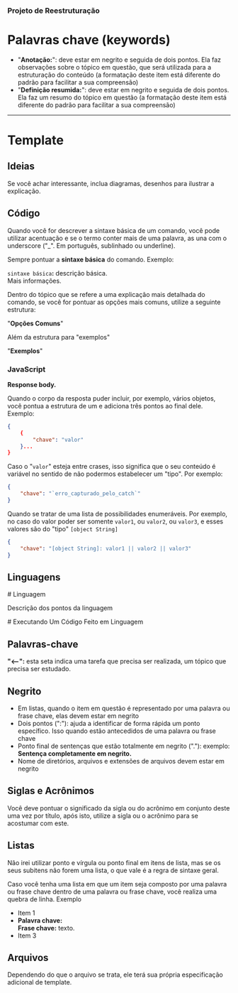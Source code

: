 ### Projeto de Reestruturação

# Palavras chave (keywords)

- "**Anotação:**": deve estar em negrito e seguida de dois pontos. Ela faz observações sobre o tópico em questão, que será utilizada para a estruturação do conteúdo (a formatação deste item está diferente do padrão para facilitar a sua compreensão)
- "**Definição resumida:**": deve estar em negrito e seguida de dois pontos. Ela faz um resumo do tópico em questão (a formatação deste item está diferente do padrão para facilitar a sua compreensão)

---

# Template

## Ideias

Se você achar interessante, inclua diagramas, desenhos para ilustrar a explicação.

## Código

Quando você for descrever a sintaxe básica de um comando, você pode utilizar acentuação e se o termo conter mais de uma palavra, as una com o underscore ("_". Em português, sublinhado ou underline).

Sempre pontuar a **sintaxe básica** do comando. Exemplo:

`sintaxe básica`**:** descrição básica.\
Mais informações.

Dentro do tópico que se refere a uma explicação mais detalhada do comando, se você for pontuar as opções mais comuns, utilize a seguinte estrutura:

"**Opções Comuns**"

Além da estrutura para "exemplos"

"**Exemplos**"

### JavaScript

**Response body.**

Quando o corpo da resposta puder incluir, por exemplo, vários objetos, você pontua a estrutura de um e adiciona três pontos ao final dele. Exemplo:

```json
{
    {
        "chave": "valor"
    }...
}
```

Caso o "`valor`" esteja entre crases, isso significa que o seu conteúdo é variável no sentido de não podermos estabelecer um "tipo". Por exemplo:

```json
{
    "chave": "`erro_capturado_pelo_catch`"
}
```

Quando se tratar de uma lista de possibilidades enumeráveis. Por exemplo, no caso do valor poder ser somente `valor1`, ou `valor2`, ou `valor3`, e esses valores são do "tipo" `[object String]`

```json
{
    "chave": "[object String]: valor1 || valor2 || valor3"
}
```

## Linguagens

\# Linguagem

Descrição dos pontos da linguagem

\# Executando Um Código Feito em Linguagem

## Palavras-chave

**"<--":** esta seta indica uma tarefa que precisa ser realizada, um tópico que precisa ser estudado.

## Negrito

- Em listas, quando o item em questão é representado por uma palavra ou frase chave, elas devem estar em negrito
- Dois pontos (":"): ajuda a identificar de forma rápida um ponto específico. Isso quando estão antecedidos de uma palavra ou frase chave
- Ponto final de sentenças que estão totalmente em negrito ("."): exemplo: **Sentença completamente em negrito.**
- Nome de diretórios, arquivos e extensões de arquivos devem estar em negrito

## Siglas e Acrônimos

Você deve pontuar o significado da sigla ou do acrônimo em conjunto deste uma vez por título, após isto, utilize a sigla ou o acrônimo para se acostumar com este.

## Listas

Não irei utilizar ponto e vírgula ou ponto final em itens de lista, mas se os seus subitens não forem uma lista, o que vale é a regra de sintaxe geral.

Caso você tenha uma lista em que um item seja composto por uma palavra ou frase chave dentro de uma palavra ou frase chave, você realiza uma quebra de linha. Exemplo

- Item 1
- **Palavra chave:**\
    **Frase chave:** texto.
- Item 3

## Arquivos

Dependendo do que o arquivo se trata, ele terá sua própria especificação adicional de template.
